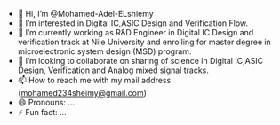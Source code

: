 - 👋 Hi, I’m @Mohamed-Adel-ELshiemy
- 👀 I’m interested in Digital IC,ASIC Design and Verification Flow.
- 🌱 I’m currently working as R&D Engineer in Digital IC Design and verification track at Nile University and enrolling for master degree in microelectronic system design (MSD) program.
- 💞️ I’m looking to collaborate on sharing of science in Digital IC,ASIC Design, Verification and Analog mixed signal tracks.
- 📫 How to reach me with my mail address (mohamed234sheimy@gmail.com)
- 😄 Pronouns: ...
- ⚡ Fun fact: ...

<!---
Mohamed-Adel-ELshiemy/Mohamed-Adel-ELshiemy is a ✨ special ✨ repository because its `README.md` (this file) appears on your GitHub profile.
You can click the Preview link to take a look at your changes.
--->
